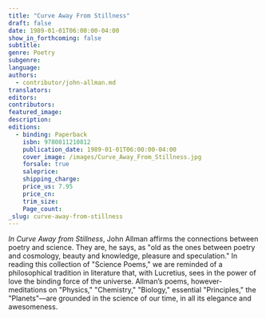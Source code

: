 ```yaml
---
title: "Curve Away From Stillness"
draft: false
date: 1989-01-01T06:00:00-04:00
show_in_forthcoming: false
subtitle:
genre: Poetry
subgenre:
language:
authors:
  - contributor/john-allman.md
translators:
editors:
contributors:
featured_image:
description:
editions:
  - binding: Paperback
    isbn: 9780811210812
    publication_date: 1989-01-01T06:00:00-04:00
    cover_image: /images/Curve_Away_From_Stillness.jpg
    forsale: true
    saleprice:
    shipping_charge:
    price_us: 7.95
    price_cn:
    trim_size:
    Page_count:
_slug: curve-away-from-stillness
---
```


_In Curve Away from Stillness_, John Allman affirms the connections between poetry and science. They are, he says, as "old as the ones between poetry and cosmology, beauty and knowledge, pleasure and speculation." In reading this collection of "Science Poems," we are reminded of a philosophical tradition in literature that, with Lucretius, sees in the power of love the binding force of the universe. Allman’s poems, however-meditations on "Physics," "Chemistry," "Biology," essential "Principles," the "Planets"––are grounded in the science of our time, in all its elegance and awesomeness.


